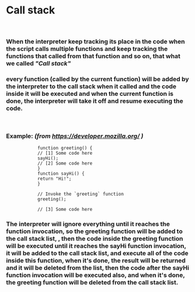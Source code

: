 # Call stack

<br>

### When **the interpreter** keep tracking its place in the code when the script calls multiple functions and keep tracking the functions that called from that function and so on, that what we called ***"Call stack"***

### every function (called by the current function) will be added by the interpreter to the call stack when it called and the code inside it will be executed and when the current function is done, the interpreter will take it off and resume executing the code.

<br>

### Example:  *(from https://developer.mozilla.org/ )*

                function greeting() {
                // [1] Some code here
                sayHi();
                // [2] Some code here
                }
                function sayHi() {
                return "Hi!";
                }           

                // Invoke the `greeting` function
                greeting();

                // [3] Some code here


### The interpreter will ignore everything until it reaches the function invocation, so the greeting function will be added to the call stack list, , then the code inside the greeting function will be executed until it reaches the sayHi function invocation, it will be added to the call stack list, and execute all of the code inside this function, when it's done, the result will be returned and it will be deleted from the list, then the code after the sayHi function invocation will be executed also, and when it's done, the greeting function will be deleted from the call stack list.